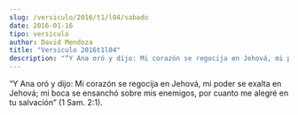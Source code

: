 ```yaml
---
slug: /versiculo/2016/t1/l04/sabado
date: 2016-01-16
tipo: versiculo
author: David Mendoza
title: "Versiculo 2016t1l04"
description: "“Y Ana oró y dijo: Mi corazón se regocija en Jehová, mi poder se exalta en Jehová; mi boca se ensanchó sobre mis enemigos, por cuanto me alegré en tu salvación” (1 Sam. 2:1)."
---
```


“Y Ana oró y dijo: Mi corazón se regocija en Jehová, mi poder se exalta en Jehová; mi boca se ensanchó sobre mis enemigos, por cuanto me alegré en tu salvación” (1 Sam. 2:1).
